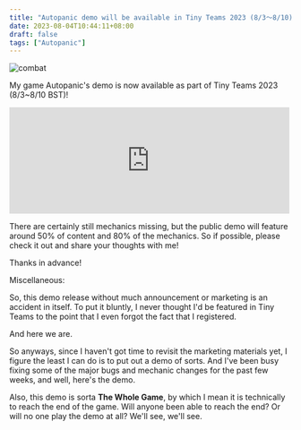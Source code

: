 ```yaml
---
title: "Autopanic demo will be available in Tiny Teams 2023 (8/3～8/10)!"
date: 2023-08-04T10:44:11+08:00
draft: false
tags: ["Autopanic"]
---
```


![combat](/images/posts/autopanic-devlog/0022/Steam_Combat.gif)

My game Autopanic's demo is now available as part of Tiny Teams 2023 (8/3~8/10 BST)!

<iframe src="https://store.steampowered.com/widget/1311580/" frameborder="0" width="500" height="190"></iframe>

There are certainly still mechanics missing, but the public demo will feature around 50% of content and 80% of the mechanics. So if possible, please check it out and share your thoughts with me!

Thanks in advance!





Miscellaneous:

So, this demo release without much announcement or marketing is an accident in itself. To put it bluntly, I never thought I'd be featured in Tiny Teams to the point that I even forgot the fact that I registered.

And here we are.

So anyways, since I haven't got time to revisit the marketing materials yet, I figure the least I can do is to put out a demo of sorts. And I've been busy fixing some of the major bugs and mechanic changes for the past few weeks, and well, here's the demo.

Also, this demo is sorta **The Whole Game**, by which I mean it is technically to reach the end of the game. Will anyone been able to reach the end? Or will no one play the demo at all? We'll see, we'll see.
